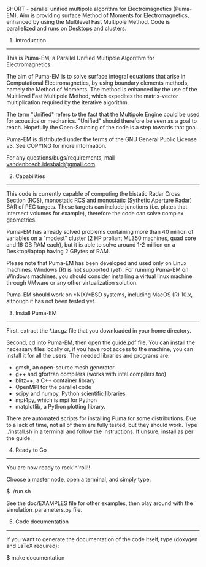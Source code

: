 SHORT - parallel unified multipole algorithm for Electromagnetics (Puma-EM). 
Aim is providing surface Method of Moments for Electromagnetics, enhanced 
by using the Multilevel Fast Multipole Method. Code is parallelized and runs on 
Desktops and clusters.


1. Introduction
---------------

This is Puma-EM, a Parallel Unified Multipole Algorithm for Electromagnetics.

The aim of Puma-EM is to solve surface integral equations that arise in 
Computational Electromagnetics, by using boundary elements methods, namely 
the Method of Moments. The method is enhanced by the use of the Multilevel 
Fast Multipole Method, which expedites the matrix-vector multiplication 
required by the iterative algorithm.

The term "Unified" refers to the fact that the Multipole Engine could be 
used for acoustics or mechanics. "Unified" should therefore be seen as a 
goal to reach. Hopefully the Open-Sourcing of the code is a step towards 
that goal.

Puma-EM is distributed under the terms of the GNU General Public License v3. 
See COPYING for more information.

For any questions/bugs/requirements, mail <vandenbosch.idesbald@gmail.com>.


2. Capabilities
---------------

This code is currently capable of computing the bistatic Radar Cross Section (RCS),
monostatic RCS and monostatic (Sythetic Aperture Radar) SAR of PEC targets. 
These targets can include junctions (i.e. plates that intersect volumes for example),
therefore the code can solve complex geometries.

Puma-EM has already solved problems containing more than 40 million of variables on
a "modest" cluster (2 HP proliant ML350 machines, quad core and 16 GB RAM each), but 
it is able to solve around 1-2 million on a Desktop/laptop having 2 GBytes of RAM.

Please note that Puma-EM has been developed and used only on Linux machines. 
Windows (R) is not supported (yet). For running Puma-EM on Windows machines,
you should consider installing a virtual linux machine through VMware or any
other virtualization solution.

Puma-EM should work on *NIX/*BSD systems, including MacOS (R) 10.x, although
it has not been tested yet.


3. Install Puma-EM
------------------

First, extract the *.tar.gz file that you downloaded in your home directory.

Second, cd into Puma-EM, then open the guide.pdf file. You can install the necessary
files locally or, if you have root access to the machine, you can install it for all
the users. The needed libraries and programs are:
- gmsh, an open-source mesh generator
- g++ and gfortran compilers (works with intel compilers too)
- blitz++, a C++ container library
- OpenMPI for the parallel code
- scipy and numpy, Python scientific libraries
- mpi4py, which is mpi for Python
- matplotlib, a Python plotting library.

There are automated scripts for installing Puma for some distributions. Due to a 
lack of time, not all of them are fully tested, but they should work. Type 
./install.sh in a terminal and follow the instructions. If unsure, install as per
the guide.


4. Ready to Go
--------------

You are now ready to rock'n'roll!! 

Choose a master node, open a terminal, and simply type:

  $ ./run.sh

See the doc/EXAMPLES file for other examples, then play around with the
simulation_parameters.py file.


5. Code documentation
---------------------

If you want to generate the documentation of the code itself, type 
(doxygen and LaTeX required):

  $ make documentation


